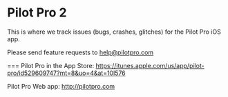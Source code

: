 Pilot Pro 2
===

This is where we track issues (bugs, crashes, glitches) for the Pilot Pro iOS app.

Please send feature requests to help@pilotpro.com

===
Pilot Pro in the App Store: https://itunes.apple.com/us/app/pilot-pro/id529609747?mt=8&uo=4&at=10l576

Pilot Pro Web app: http://pilotpro.com

